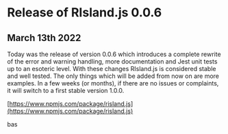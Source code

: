 # Release of RIsland.js 0.0.6

## <time datetime="2022-03-12 13:08">March 13th 2022</time>

Today was the release of version 0.0.6 which introduces a complete rewrite of the error and warning handling, more documentation and Jest unit tests up to an esoteric level. With these changes RIsland.js is considered stable and well tested. The only things which will be added from now on are more examples. In a few weeks (or months), if there are no issues or complaints, it will switch to a first stable version 1.0.0.

[https://www.npmjs.com/package/risland.js](https://www.npmjs.com/package/risland.js)

bas

